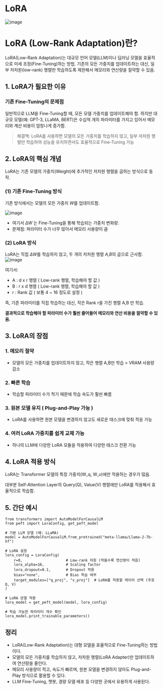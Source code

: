 # LoRA

![image](https://github.com/user-attachments/assets/0428e129-b9c8-4dcb-9ecf-ebbe7594a93a)

# LoRA (Low-Rank Adaptation)란?

LoRA(Low-Rank Adaptation)는 대규모 언어 모델(LLM)이나 딥러닝 모델을 효율적으로 미세 조정(Fine-Tuning)하는 방법.
기존의 모든 가중치를 업데이트하는 대신, 일부 저차원(low-rank) 행렬만 학습하도록 제한해서 메모리와 연산량을 절약할 수 있음.

## 1. LoRA가 필요한 이유
### 기존 Fine-Tuning의 문제점
일반적으로 LLM을 Fine-Tuning할 때, 모든 모델 가중치를 업데이트해야 함.
하지만 대규모 모델(예: GPT-3, LLaMA, BERT)은 수십억 개의 파라미터를 가지고 있어서 메모리와 계산 비용이 엄청나게 증가함.

> 해결책: LoRA를 사용하면 모델의 모든 가중치를 학습하지 않고, 일부 저차원 행렬만 학습하여 성능을 유지하면서도 효율적으로 Fine-Tuning 가능

## 2. LoRA의 핵심 개념
LoRA는 기존 모델의 가중치(Weight)에 추가적인 저차원 행렬을 곱하는 방식으로 동작.

### (1) 기존 Fine-Tuning 방식
기존 방식에서는 모델의 모든 가중치 *W*를 업데이트함.

![image](https://github.com/user-attachments/assets/635bf10e-f5ad-4518-a4f7-91f1a65a322f)

- 여기서 *ΔW* 는 Fine-Tuning을 통해 학습되는 가중치 변화량.
- 문제점: 파라미터 수가 너무 많아서 메모리 사용량이 큼

### (2) LoRA 방식
LoRA는 직접 *ΔW*를 학습하지 않고, 두 개의 저차원 행렬 *A,B*의 곱으로 근사함.
![image](https://github.com/user-attachments/assets/e97376d4-1ea4-4257-9b79-2e47ca55fe9d)

여기서:

- A : d x r 행렬 ( Low-rank 행렬, 학습해야 할 값 )
- B : r x d 행렬 ( Low-rank 행렬, 학습해야 할 값 )
- r : Rank 값 ( 보통 4 ~ 16 정도로 설정 )

즉, 기존 파라미터를 직접 학습하는 대신, 작은 Rank r을 가진 행렬 A,B 만 학습.

**결과적으로 학습해야 할 파라미터 수가 훨씬 줄어들어 메모리와 연산 비용을 절약할 수 있음.**


## 3. LoRA의 장점
### 1. 메모리 절약
- 모델의 모든 가중치를 업데이트하지 않고, 작은 행렬 A,B만 학습 > VRAM 사용량 감소
### 2. 빠른 학습
- 학습할 파라미터 수가 적기 때문에 학습 속도가 훨씬 빠름
### 3. 원본 모델 유지 ( Plug-and-Play 가능 )
- LoRA를 사용하면 원본 모델을 변경하지 않고도 새로운 태스크에 맞춰 적응 가능
### 4. 여러 LoRA 가중치를 쉽게 교체 가능
- 하나의 LLM에 다양한 LoRA 모듈을 적용하여 다양한 태스크 전환 가능

## 4. LoRA 적용 방식
LoRA는 Transformer 모델의 특정 가중치(W_q, W_v)에만 적용하는 경우가 많음.

대부분 Self-Attention Layer의 Query(Q), Value(V) 행렬에만 LoRA를 적용해서 효율적으로 학습함.

## 5. 간단 예시

```
from transformers import AutoModelForCausalLM
from peft import LoraConfig, get_peft_model

# 기본 LLM 모델 (예: LLaMA)
model = AutoModelForCausalLM.from_pretrained("meta-llama/Llama-2-7b-hf")

# LoRA 설정
lora_config = LoraConfig(
    r=8,                    # Low-rank 차원 (작을수록 연산량이 적음)
    lora_alpha=16,          # Scaling factor
    lora_dropout=0.1,       # Dropout 적용
    bias="none",            # Bias 학습 여부
    target_modules=["q_proj", "v_proj"]  # LoRA를 적용할 레이어 선택 (주로 Q, V)
)

# LoRA 모델 적용
lora_model = get_peft_model(model, lora_config)

# 학습 가능한 파라미터 개수 확인
lora_model.print_trainable_parameters()

```

## 정리

- LoRA(Low-Rank Adaptation)는 대형 모델을 효율적으로 Fine-Tuning하는 방법이다.
- 모델의 모든 가중치를 학습하지 않고, 저차원 행렬(LoRA Adapter)만 업데이트하여 연산량을 줄인다.
- 메모리 사용량이 적고, 속도가 빠르며, 원본 모델을 변경하지 않아도 Plug-and-Play 방식으로 활용할 수 있다.
- LLM Fine-Tuning, 챗봇, 경량 모델 배포 등 다양한 곳에서 유용하게 사용된다.

